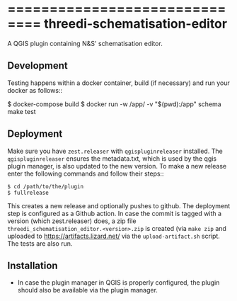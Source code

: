 ==============================
threedi-schematisation-editor
==============================

A QGIS plugin containing N&S' schematisation editor.

Development
------------

Testing happens within a docker container, build (if necessary) and run your docker as follows::

  $ docker-compose build
  $ docker run -w /app/ -v "$(pwd):/app" schema make test


Deployment
----------

Make sure you have ``zest.releaser`` with ``qgispluginreleaser`` installed. The
``qgispluginreleaser`` ensures the metadata.txt, which is used by the qgis plugin
manager, is also updated to the new version. To make a new release enter the following
commands and follow their steps::

    $ cd /path/to/the/plugin
    $ fullrelease

This creates a new release and optionally pushes to github. The deployment step is configured as a Github action. 
In case the commit is tagged with a version (which zest.releaser) does, a zip file ``threedi_schematisation_editor.<version>.zip`` is created
(via ``make zip`` and uploaded to https://artifacts.lizard.net/ via the ``upload-artifact.sh`` script. The tests are also run.

Installation
------------

- In case the plugin manager in QGIS is properly configured, the plugin should also be available via the plugin manager.